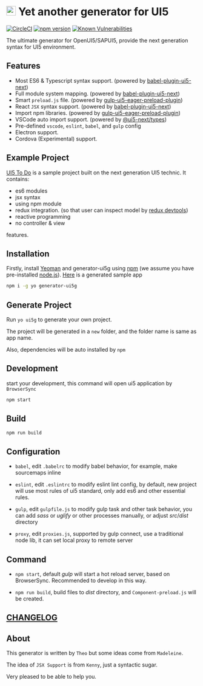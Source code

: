 # <img src="https://openui5.org/images/OpenUI5_new_big_side.png" height="25px" /> Yet another generator for UI5

[![CircleCI](https://circleci.com/gh/ui5-next/ui5g.svg?style=shield)](https://circleci.com/gh/ui5-next/ui5g)
[![npm version](https://badge.fury.io/js/generator-ui5g.svg)](https://www.npmjs.com/package/generator-ui5g)
[![Known Vulnerabilities](https://snyk.io/test/github/ui5-next/ui5g/badge.svg)](https://snyk.io/test/github/ui5-next/ui5g)

The ultimate generator for OpenUI5/SAPUI5, provide the next generation syntax for UI5 environment.

## Features

* Most ES6 & Typescript syntax support. (powered by [babel-plugin-ui5-next](https://github.com/ui5-next/babel-plugin-ui5-next))
* Full module system mapping. (powered by [babel-plugin-ui5-next](https://github.com/ui5-next/babel-plugin-ui5-next))
* Smart `preload.js` file. (powered by [gulp-ui5-eager-preload-plugin](https://github.com/Soontao/gulp-ui5-eager-preload))
* React `JSX` syntax support. (powered by [babel-plugin-ui5-next](https://github.com/ui5-next/babel-plugin-ui5-next))
* Import npm libraries. (powered by [gulp-ui5-eager-preload-plugin](https://github.com/Soontao/gulp-ui5-eager-preload))
* VSCode auto import support. (powered by [@ui5-next/types](https://github.com/ui5-next/types))
* Pre-defined `vscode`, `eslint`, `babel`, and `gulp` config
* Electron support.
* Cordova (Experimental) support.

## Example Project

[UI5 To Do](https://github.com/ui5-next/ui5-todo) is a sample project built on the next generation UI5 technic. It contains: 

* es6 modules
* jsx syntax
* using npm module
* redux integration. (so that user can inspect model by [redux devtools](https://github.com/zalmoxisus/redux-devtools-extension))
* reactive programming
* no controller & view

features.

## Installation

Firstly, install [Yeoman](http://yeoman.io) and generator-ui5g using [npm](https://www.npmjs.com/) (we assume you have pre-installed [node.js](https://nodejs.org/)). [Here](https://github.com/Soontao/ui5g-generate-proj) is a generated sample app

```bash
npm i -g yo generator-ui5g
```

## Generate Project

Run `yo ui5g` to generate your own project.

The project will be generated in a `new` folder, and the folder name is same as app name.

Also, dependencies will be auto installed by `npm`

## Development

start your development, this command will open ui5 application by `BrowserSync`

```bash
npm start
```

## Build

```bash
npm run build
```

## Configuration

* ```babel```, edit ```.babelrc``` to modify babel behavior, for example, make sourcemaps inline

* ```eslint```, edit ```.eslintrc``` to modify eslint lint config, by default, new project will use most rules of ui5 standard, only add es6 and other essential rules.

* ```gulp```, edit ```gulpfile.js``` to modify gulp task and other task behavior, you can add *sass* or *uglify* or other processes manually, or adjust *src*/*dist* directory

* ```proxy```, edit ```proxies.js```, supported by gulp connect, use a traditional node lib, it can set local proxy to remote server

## Command

* ```npm start```, default *gulp* will start a hot reload server, based on BrowserSync. Recommended to develop in this way.
  
* ```npm run build```, build files to *dist* directory, and ```Component-preload.js``` will be created.

## [CHANGELOG](./CHANGELOG.md)

## About

This generator is written by `Theo` but some ideas come from `Madeleine`.

The idea of `JSX Support` is from `Kenny`, just a syntactic sugar.

Very pleased to be able to help you.
